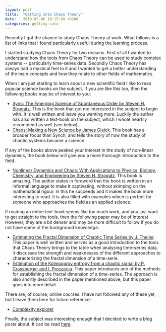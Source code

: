 ```yaml
---
layout: post
title:  "Getting Into Chaos Theory"
date:   2018-05-06 10:15:00 +0200
categories: getting-into
---
```

Recently I got the chance to study Chaos Theory at work. What follows is a list of links that I found particularly useful during the learning process.

I started studying Chaos Theory for two reasons. First of all I wanted to understand how the tools from Chaos Theory can be used to study complex systems -- particularly time-series data. Secondly Chaos Theory has always had a mystical feel to it and I wanted to get a better understanding of the main concepts and how they relate to other fields of mathematics. 

When I am just starting to learn about a new  scientific field I like to read popular science books on the subject. If you are like this too, then the following books may be of interest to you:
* [Sync: The Emerging Science of Spontaneous Order by Steven H. Strogatz](https://www.goodreads.com/book/show/354421.Sync). This is the book that got me interested in the subject to begin with. It is well written and leave you wanting more. Luckily the auther has also written a text-book on the subject, which I whole heartily recommend as well (see below).
* [Chaos: Making a New Science by James Gleick](https://www.goodreads.com/book/show/39342399-chaos). This book has a broader focus than Synch, and tells the story of how the study of chaotic systems became a science.
<!-- 1. [Complexity: A Guided Tour by Melanie Mitchell](https://www.goodreads.com/book/show/5597902-complexity?ac=1&from_search=true) -->

If any of the books above peaked your interest in the study of non-linear dynamics, the book below will give you a more thorough introduction to the field.
* [Nonlinear Dynamics and Chaos: With Applications to Physics, Biology, Chemistry, and Engineering by Steven H. Strogatz](https://www.goodreads.com/book/show/116164.Nonlinear_Dynamics_and_Chaos). This book is amazing. The author states in foreword that the book is written in an informal language to make it captivating, without skimping on the mathematical rigour. In this he succeeds and it makes the book more interesting to read. It is also filled with examples which is perfect for someone who approaches the field as an applied science. 

If reading an entire text-book seems like too much work, and you just want to get straight to the tools, then the following paper may be of interest. However, they are a bit denser and may be more difficult to follow if you do not have some of the background knowledge.
* [Estimating the Fractal Dimension of Chaotic Time Series by J. Theiler](). This paper is well written and serves as a good introduction to the tools that Chaos Theory brings to the table when analysing time-series data. It discusses the strength and weaknesses of the different approaches to characterizing the fractal dimension of a time-serie.
* [Estimation of the Kolmogorov entropy from a chaotic signal by P. Grassberger and I. Procaccia](http://www.asa.cs.uni-frankfurt.de/software/MI2/papers/Grassberger83.pdf). This paper introduces one of the methods for establishing the fractal dimension of a time-series. The approach is also shortly described in the paper mentioned above, but this paper goes into more detail.

There are, of course, online courses. I have not followed any of these yet, but I leave them here for future reference:
* [Complexity explorer](https://www.complexityexplorer.org/)

Finally, the subject was interesting enough that I decided to write a blog posts about. It can be read [here](http://mikkelhartmann.dk/reproducing-papers/2018/05/10/coupled-oscillators.html).